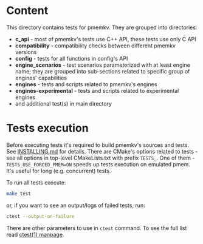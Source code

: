 # Content

This directory contains tests for pmemkv. They are grouped into directories:

- **c_api** - most of pmemkv's tests use C++ API, these tests use only C API
- **compatibility** - compatibility checks between different pmemkv versions
- **config** - tests for all functions in config's API
- **engine_scenarios** - test scenarios parameterized with at least engine name;
	they are grouped into sub-sections related to specific group of engines' capabilities
- **engines** - tests and scripts related to pmemkv's engines
- **engines-experimental** - tests and scripts related to experimental engines
- and additional test(s) in main directory

# Tests execution

Before executing tests it's required to build pmemkv's sources and tests.
See [INSTALLING.md](../INSTALLING.md) for details. There are CMake's options related
to tests - see all options in top-level CMakeLists.txt with prefix `TESTS_`.
One of them - `TESTS_USE_FORCED_PMEM=ON` speeds up tests execution on emulated pmem.
It's useful for long (e.g. concurrent) tests.

To run all tests execute:

```sh
make test
```

or, if you want to see an output/logs of failed tests, run:

```sh
ctest --output-on-failure
```

There are other parameters to use in `ctest` command.
To see the full list read [ctest(1) manpage](https://cmake.org/cmake/help/latest/manual/ctest.1.html).
